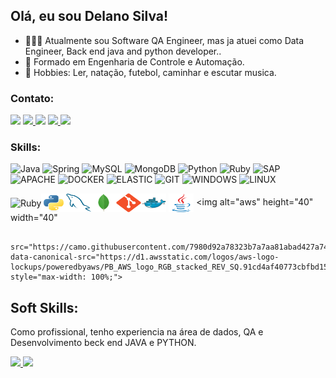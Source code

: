 
## Olá, eu sou Delano Silva!  

- 👨🏼‍💻 Atualmente sou Software QA Engineer, mas ja atuei como Data Engineer, Back end java and python developer.. <br>
- 🎯 Formado em Engenharia de Controle e Automação. <br>
- 🎺 Hobbies: Ler, natação, futebol, caminhar e escutar musica.<br>

### Contato:
[<img src="https://img.shields.io/badge/linkedin-%230077B5.svg?&style=for-the-badge&logo=linkedin&logoColor=white" />](https://www.linkedin.com/in/delano-silva-2bb70555/)
<a href="https://wa.me/5571991397684" alt="WhatsApp" target="_blank"> <img src="https://img.shields.io/badge/WhatsApp-25D366?style=for-the-badge&logo=whatsapp&logoColor=white"/> </a>
[<img src="https://img.shields.io/badge/Telegram-2CA5E0?style=for-the-badge&logo=telegram&logoColor=white" />](https://t.me/@desenvolvedo)
<a href="mailto:delanosilva_182@hotmail.com?subject=Hello Mr. Delano Silva" target="_blank"> <img src="https://img.shields.io/badge/Microsoft_Outlook-0078D4?style=for-the-badge&logo=microsoft-outlook&logoColor=white"/> </a>
<a href="mailto:delosgs@gmail.com?subject=Hello Mr. Delano Silva" target="_blank"> <img src="https://img.shields.io/badge/Gmail-D14836?style=for-the-badge&logo=gmail&logoColor=white"/> </a>

### Skills:
![Java](https://img.shields.io/badge/Java-ED8B00?style=for-the-badge&logo=java&logoColor=white) ![Spring](https://img.shields.io/badge/Spring-6DB33F?style=for-the-badge&logo=spring&logoColor=white) ![MySQL](https://img.shields.io/badge/MySQL-00000F?style=for-the-badge&logo=mysql&logoColor=white) ![MongoDB](https://img.shields.io/badge/MongoDB-4EA94B?style=for-the-badge&logo=mongodb&logoColor=white) ![Python](https://img.shields.io/badge/Python-14354C?style=for-the-badge&logo=python&logoColor=white) ![Ruby](https://img.shields.io/badge/Ruby-CC342D?style=for-the-badge&logo=ruby&logoColor=white) ![SAP](https://img.shields.io/badge/SAP-0FAAFF?style=for-the-badge&logo=sap&logoColor=white) ![APACHE](https://img.shields.io/badge/Apache-CA2136?style=for-the-badge&logo=apache&logoColor=white) ![DOCKER](https://img.shields.io/badge/Docker-2496ED?style=for-the-badge&logo=docker&logoColor=white)  ![ELASTIC](https://img.shields.io/badge/Elastic-FFFFFF?style=for-the-badge&logo=elastic&logoColor=black)  ![GIT](https://img.shields.io/badge/Git-E34F26?style=for-the-badge&logo=git&logoColor=white)  ![WINDOWS](https://img.shields.io/badge/Windows-017AD7?style=for-the-badge&logo=windows&logoColor=whiti) ![LINUX](https://img.shields.io/badge/Linux-E34F26?style=for-the-badge&logo=linux&logoColor=black) 


<img align="center" alt="Ruby" height="30" width="40" src="https://camo.githubusercontent.com/9c7ab47ce3086c2a1308bb0e404d7797aed06235c8da89339160c1754dddbdda/68747470733a2f2f63646e2e6a7364656c6976722e6e65742f67682f64657669636f6e732f64657669636f6e2f69636f6e732f727562792f727562792d706c61696e2e737667" data-canonical-src="https://cdn.jsdelivr.net/gh/devicons/devicon/icons/ruby/ruby-plain.svg" style="max-width: 100%;"><img align="center" alt="Rafa-Python" height="30" width="40" src="https://raw.githubusercontent.com/devicons/devicon/master/icons/python/python-original.svg"><img align="center" alt="Mysql" height="30" width="40" src="https://raw.githubusercontent.com/devicons/devicon/master/icons/mysql/mysql-original.svg"><img align="center" alt="Mongodb" height="30" width="40" src="https://raw.githubusercontent.com/devicons/devicon/master/icons/mongodb/mongodb-original.svg"><img align="center" alt="git" height="30" width="40" src="https://raw.githubusercontent.com/devicons/devicon/master/icons/git/git-original.svg"><img align="center" alt="docker" height="30" width="40" src="https://raw.githubusercontent.com/devicons/devicon/master/icons/docker/docker-original.svg">
<img align="center" alt="docker" height="30" width="40" src="https://raw.githubusercontent.com/devicons/devicon/master/icons/java/java-original.svg">
<img alt="aws" height="40" width="40" 
     
     src="https://camo.githubusercontent.com/7980d92a78323b7a7aa81abad427a74d158ea3a8a75d46f7eca1f88329e775c0/68747470733a2f2f64312e6177737374617469632e636f6d2f6c6f676f732f6177732d6c6f676f2d6c6f636b7570732f706f776572656462796177732f50425f4157535f6c6f676f5f5247425f737461636b65645f5245565f53512e393163643461663430373733636266626431353537376133633262386133343666653365386661322e706e67" data-canonical-src="https://d1.awsstatic.com/logos/aws-logo-lockups/poweredbyaws/PB_AWS_logo_RGB_stacked_REV_SQ.91cd4af40773cbfbd15577a3c2b8a346fe3e8fa2.png" style="max-width: 100%;">



## Soft Skills:
Como profissional, tenho experiencia na área de dados, QA e Desenvolvimento beck end JAVA e PYTHON.<br>

<div>
<a href="https://github.com/Delosgs">
<img height="180em" src="https://github-readme-stats.vercel.app/api/top-langs/?username=Delosgs&layout=compact&langs_count=7&theme=dracula"/>
<img height="180em" src="https://github-readme-stats.vercel.app/api?username=Delosgs&show_icons=true&theme=dracula&include_all_commits=true&count_private=true"/>
</div>
  
 
  
  
